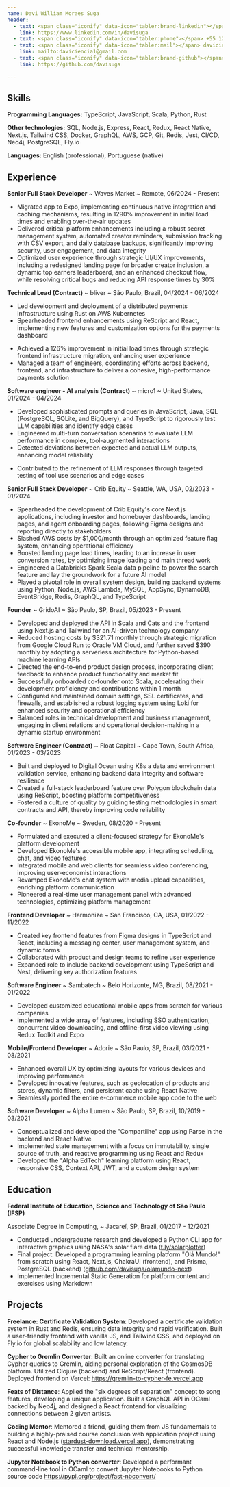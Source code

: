 ```yaml
---
name: Davi William Moraes Suga
header:
  - text: <span class="iconify" data-icon="tabler:brand-linkedin"></span> Davi Suga
    link: https://www.linkedin.com/in/davisuga
  - text: <span class="iconify" data-icon="tabler:phone"></span> +55 12988935445
  - text: <span class="iconify" data-icon="tabler:mail"></span> daviciencia1@gmail.com
    link: mailto:daviciencia1@gmail.com
  - text: <span class="iconify" data-icon="tabler:brand-github"></span> davisuga
    link: https://github.com/davisuga

---
```


## Skills

**Programming Languages:**
<span class="iconify" data-icon="scode-icons:file-type-typescript-official"></span>
TypeScript,
<span class="iconify" data-icon="scode-icons:file-type-js-official"></span>
JavaScript,
<span class="iconify" data-icon="ogos:scala" data-inline="false"></span> Scala,
<span class="iconify" data-icon="ogos:python" data-inline="false"></span>
Python, <span class="iconify" data-icon="scode-icons:file-type-rust"></span>
Rust

**Other technologies:** SQL, Node.js, Express, React, Redux, React Native,
Next.js, Tailwind CSS, Docker, GraphQL, AWS, GCP, Git, Redis, Jest, CI/CD,
Neo4j, PostgreSQL, Fly.io

**Languages:** English (professional), Portuguese (native)

## Experience

**Senior Full Stack Developer**
 ~ Waves Market
 ~ Remote, 06/2024 - Present

- Migrated app to Expo, implementing continuous native integration and caching mechanisms, resulting in 1290% improvement in initial load times and enabling over-the-air updates
- Delivered critical platform enhancements including a robust secret management system, automated creator reminders, submission tracking with CSV export, and daily database backups, significantly improving security, user engagement, and data integrity
- Optimized user experience through strategic UI/UX improvements, including a redesigned landing page for broader creator inclusion, a dynamic top earners leaderboard, and an enhanced checkout flow, while resolving critical bugs and reducing API response times by 30%

**Technical Lead (Contract)** 
 ~ bliver
 ~ São Paulo, Brazil, 04/2024 - 06/2024

- Led development and deployment of a distributed payments infrastructure
using Rust on AWS Kubernetes
- Spearheaded frontend enhancements using ReScript and React,
implementing new features and customization options for the payments
dashboard
<!-- - Implemented CI/CD pipelines on Cloudflare, streamlining deployment
processes and improving team efficiency -->
- Achieved a 126% improvement in initial load times through strategic frontend
infrastructure migration, enhancing user experience
- Managed a team of engineers, coordinating efforts across backend, frontend,
and infrastructure to deliver a cohesive, high-performance payments solution

**Software engineer - AI analysis (Contract)** 
 ~ micro1
 ~ United States, 01/2024 - 04/2024

- Developed sophisticated prompts and queries in JavaScript, Java, SQL
(PostgreSQL, SQLite, and BigQuery), and TypeScript to rigorously test LLM
capabilities and identify edge cases
- Engineered multi-turn conversation scenarios to evaluate LLM performance
in complex, tool-augmented interactions
- Detected deviations between expected and actual LLM outputs, enhancing
model reliability
<!-- - Created challenging natural language prompts paired with correct SQL
queries to improve LLM's database interaction capabilities -->
- Contributed to the refinement of LLM responses through targeted testing of
tool use scenarios and edge cases

**Senior Full Stack Developer** 
 ~ Crib Equity 
 ~ Seattle, WA, USA, 02/2023 -
01/2024

- Spearheaded the development of Crib Equity's core Next.js applications,
  including investor and homebuyer dashboards, landing pages, and agent
  onboarding pages, following Figma designs and reporting directly
  to stakeholders
- Slashed AWS costs by $1,000/month through an optimized feature flag system,
  enhancing operational efficiency
- Boosted landing page load times, leading to an increase in user conversion
  rates, by optimizing image loading and main thread work
- Engineered a Databricks Spark Scala data pipeline to power the search
  feature and lay the groundwork for a future AI model
- Played a pivotal role in overall system design, building backend systems using
  Python, Node.js, AWS Lambda, MySQL, AppSync, DynamoDB, EventBridge, Redis,
  GraphQL, and TypeScript

**Founder** 
 ~ GridoAI 
 ~ São Paulo, SP, Brazil, 05/2023 - Present

- Developed and deployed the API in Scala and Cats and the frontend using
  Next.js and Tailwind for an AI-driven technology company
- Reduced hosting costs by $321.71 monthly through strategic migration from
  Google Cloud Run to Oracle VM Cloud, and further saved $390 monthly by
  adopting a serverless architecture for Python-based machine learning APIs
- Directed the end-to-end product design process, incorporating client feedback
  to enhance product functionality and market fit
- Successfully onboarded co-founder onto Scala, accelerating their development
  proficiency and contributions within 1 month
- Configured and maintained domain settings, SSL certificates, and firewalls,
  and established a robust logging system using Loki for enhanced security and
  operational efficiency
- Balanced roles in technical development and business management, engaging in
  client relations and operational decision-making in a dynamic startup
  environment

**Software Engineer (Contract)** 
 ~ Float Capital 
 ~ Cape Town, South Africa,
01/2023 - 03/2023

- Built and deployed to Digital Ocean using K8s a data and environment
  validation service, enhancing backend data integrity and software resilience
- Created a full-stack leaderboard feature over Polygon blockchain data using ReScript, boosting platform competitiveness
- Fostered a culture of quality by guiding testing methodologies in smart contracts and API, thereby improving code reliability

**Co-founder** 
 ~ EkonoMe 
 ~ Sweden, 08/2020 - Present

- Formulated and executed a client-focused strategy for EkonoMe's platform
  development
- Developed EkonoMe's accessible mobile app, integrating scheduling, chat, and
  video features
- Integrated mobile and web clients for seamless video conferencing, improving
  user-economist interactions
- Revamped EkonoMe's chat system with media upload capabilities, enriching
  platform communication
- Pioneered a real-time user management panel with advanced technologies,
  optimizing platform management

**Frontend Developer** 
 ~ Harmonize 
 ~ San Francisco, CA, USA, 01/2022 - 11/2022

- Created key frontend features from Figma designs in TypeScript and React, including a messaging
  center, user management system, and dynamic forms
- Collaborated with product and design teams to refine user experience
- Expanded role to include backend development using TypeScript and Nest, delivering key authorization features

**Software Engineer** 
 ~ Sambatech 
 ~ Belo Horizonte, MG, Brazil, 08/2021 -
01/2022

- Developed customized educational mobile apps from scratch for various
  companies
- Implemented a wide array of features, including SSO authentication, concurrent
  video downloading, and offline-first video viewing using Redux Toolkit and
  Expo

**Mobile/Frontend Developer** 
 ~ Adorie 
 ~ São Paulo, SP, Brazil, 03/2021 -
08/2021

- Enhanced overall UX by optimizing layouts for various devices and improving
  performance
- Developed innovative features, such as geolocation of products and stores,
  dynamic filters, and persistent cache using React Native
- Seamlessly ported the entire e-commerce mobile app code to the web

**Software Developer** 
 ~ Alpha Lumen 
 ~ São Paulo, SP, Brazil, 10/2019 - 03/2021

- Conceptualized and developed the "Compartilhe" app using Parse in the backend
  and React Native
- Implemented state management with a focus on immutability, single source of
  truth, and reactive programming using React and Redux
- Developed the "Alpha EdTech" learning platform using React, responsive CSS,
  Context API, JWT, and a custom design system


## Education

**Federal Institute of Education, Science and Technology of São Paulo (IFSP)**

Associate Degree in Computing, 
 ~ Jacareí, SP, Brazil, 01/2017 - 12/2021

- Conducted undergraduate research and developed a Python CLI app for
  interactive graphics using NASA's solar flare data
  ([t.ly/solarplotter](https://t.ly/solarplotter))
- Final project: Developed a programming learning platform "Olá Mundo!" from
  scratch using React, Next.js, ChakraUI (frontend), and Prisma, PostgreSQL
  (backend)
  ([github.com/davisuga/olamundo-next](https://github.com/davisuga/olamundo-next))
- Implemented Incremental Static Generation for platform content and exercises
  using Markdown

## Projects

**Freelance: Certificate Validation System**: Developed a certificate validation
system in Rust and Redis, ensuring data integrity and rapid verification. Built
a user-friendly frontend with vanilla JS, and Tailwind CSS, and deployed on
Fly.io for global scalability and low latency.

**Cypher to Gremlin Converter**: Built an online converter for translating
Cypher queries to Gremlin, aiding personal exploration of the CosmosDB platform.
Utilized Clojure (backend) and ReScript/React (frontend). Deployed frontend on
Vercel: https://gremlin-to-cypher-fe.vercel.app

**Feats of Distance**: Applied the "six degrees of separation" concept to song
features, developing a unique application. Built a GraphQL API in OCaml backed
by Neo4j, and designed a React frontend for visualizing connections between 2
given artists.

**Coding Mentor**: Mentored a friend, guiding them from JS fundamentals to
building a highly-praised course conclusion web application project using React
and Node.js
([stardust-download.vercel.app](https://stardust-download.vercel.app)),
demonstrating successful knowledge transfer and technical mentorship.

**Jupyter Notebook to Python converter**: Developed a performant command-line
tool in OCaml to convert Jupyter Notebooks to Python source code
https://pypi.org/project/fast-nbconvert/
